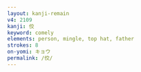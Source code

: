 ```yaml
---
layout: kanji-remain
v4: 2109
kanji: 佼
keyword: comely
elements: person, mingle, top hat, father
strokes: 8
on-yomi: キョウ
permalink: /佼/
---
```






